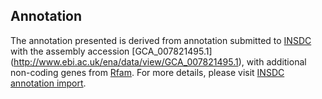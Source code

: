 
Annotation
----------

The annotation presented is derived from annotation submitted to
[INSDC](http://www.insdc.org) with the assembly accession [GCA\_007821495.1]
(http://www.ebi.ac.uk/ena/data/view/GCA_007821495.1),
with additional non-coding genes from
[Rfam](http://rfam.xfam.org/). For more details, please visit [INSDC
annotation import](http://ensemblgenomes.org/info/data/insdc_annotation).
